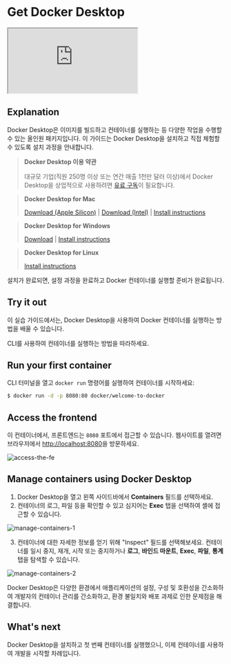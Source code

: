 # Get Docker Desktop

<div class="youtube-video">
   <iframe 
    src="https://www.youtube.com/embed/C2bPVhiNU-0?rel=0&modestbranding=1&playsinline=1" 
    allow="accelerometer; clipboard-write; encrypted-media; gyroscope; picture-in-picture" 
    allowfullscreen
    loading="lazy"
    title="Get Docker Desktop"
    referrerpolicy="strict-origin-when-cross-origin"
   >
  </iframe>
</div>

## Explanation

Docker Desktop은 이미지를 빌드하고 컨테이너를 실행하는 등 다양한 작업을 수행할 수 있는 올인원 패키지입니다. 이 가이드는 Docker Desktop을 설치하고 직접 체험할 수 있도록 설치 과정을 안내합니다.

> **Docker Desktop 이용 약관**
>
> 대규모 기업(직원 250명 이상 또는 연간 매출 1천만 달러 이상)에서 Docker Desktop을 상업적으로 사용하려면 [유료 구독](https://www.docker.com/pricing/?_gl=1*1nyypal*_ga*MTYxMTUxMzkzOS4xNjgzNTM0MTcw*_ga_XJWPQMJYHQ*MTcxNjk4MzU4Mi4xMjE2LjEuMTcxNjk4MzkzNS4xNy4wLjA.)이 필요합니다.

> **Docker Desktop for Mac**
> 
> [Download (Apple Silicon)](https://desktop.docker.com/mac/main/arm64/Docker.dmg?utm_source=docker&utm_medium=webreferral&utm_campaign=docs-driven-download-mac-arm64&_gl=1*tr8mvi*_gcl_au*MTI0MTM2MzUxMS4xNzQ2NTgwOTIy*_ga*MjEyODM1MDY2OC4xNzIwMzEyNzQ5*_ga_XJWPQMJYHQ*czE3NDY5NDMxODckbzExMiRnMSR0MTc0Njk0MzE5NSRqNTIkbDAkaDA.) | [Download (Intel)](https://desktop.docker.com/mac/main/amd64/Docker.dmg?utm_source=docker&utm_medium=webreferral&utm_campaign=docs-driven-download-mac-amd64&_gl=1*mxjbc5*_gcl_au*MTI0MTM2MzUxMS4xNzQ2NTgwOTIy*_ga*MjEyODM1MDY2OC4xNzIwMzEyNzQ5*_ga_XJWPQMJYHQ*czE3NDY5NDMxODckbzExMiRnMSR0MTc0Njk0MzQ1NyRqNTgkbDAkaDA.) | [Install instructions](https://docs.docker.com/desktop/setup/install/mac-install)

> **Docker Desktop for Windows**
>
> [Download](https://desktop.docker.com/win/main/amd64/Docker%20Desktop%20Installer.exe?utm_source=docker&utm_medium=webreferral&utm_campaign=docs-driven-download-windows&_gl=1*mxjbc5*_gcl_au*MTI0MTM2MzUxMS4xNzQ2NTgwOTIy*_ga*MjEyODM1MDY2OC4xNzIwMzEyNzQ5*_ga_XJWPQMJYHQ*czE3NDY5NDMxODckbzExMiRnMSR0MTc0Njk0MzQ1NyRqNTgkbDAkaDA.) | [Install instructions](https://docs.docker.com/desktop/setup/install/windows-install)

> **Docker Desktop for Linux**
>
> [Install instructions](https://docs.docker.com/desktop/setup/install/linux/)

설치가 완료되면, 설정 과정을 완료하고 Docker 컨테이너를 실행할 준비가 완료됩니다.

## Try it out

이 실습 가이드에서는, Docker Desktop을 사용하여 Docker 컨테이너를 실행하는 방법을 배울 수 있습니다.

CLI를 사용하여 컨테이너를 실행하는 방법을 따라하세요.

## Run your first container

CLI 터미널을 열고 `docker run` 명령어를 실행하여 컨테이너를 시작하세요:

```bash
$ docker run -d -p 8080:80 docker/welcome-to-docker
```

## Access the frontend

이 컨테이너에서, 프론트엔드는 `8080` 포트에서 접근할 수 있습니다. 웹사이트를 열려면 브라우저에서 [http://localhost:8080](http://localhost:8080/)을 방문하세요.

![access-the-fe](https://docs.docker.com/get-started/docker-concepts/the-basics/images/access-the-frontend.webp)

## Manage containers using Docker Desktop

1. Docker Desktop을 열고 왼쪽 사이드바에서 **Containers** 필드를 선택하세요.
2. 컨테이너의 로그, 파일 등을 확인할 수 있고 심지어는 **Exec** 탭을 선택하여 셸에 접근할 수 있습니다.

![manage-containers-1](https://docs.docker.com/get-started/introduction/images/exec-into-docker-container.webp)

3. 컨테이너에 대한 자세한 정보를 얻기 위해 "Inspect" 필드를 선택해보세요. 컨테이너를 일시 중지, 재개, 시작 또는 중지하거나 **로그**, **바인드 마운트**, **Exec**, **파일**, **통계** 탭을 탐색할 수 있습니다.

![manage-containers-2](https://docs.docker.com/get-started/introduction/images/inspecting-container.webp)

Docker Desktop은 다양한 환경에서 애플리케이션의 설정, 구성 및 호환성을 간소화하여 개발자의 컨테이너 관리를 간소화하고, 환경 불일치와 배포 과제로 인한 문제점을 해결합니다.

## What's next

Docker Desktop을 설치하고 첫 번째 컨테이너를 실행했으니, 이제 컨테이너를 사용하여 개발을 시작할 차례입니다.

<button-component href="/#/get-started/introduction/develop-with-containers" title="Develop with containers" />